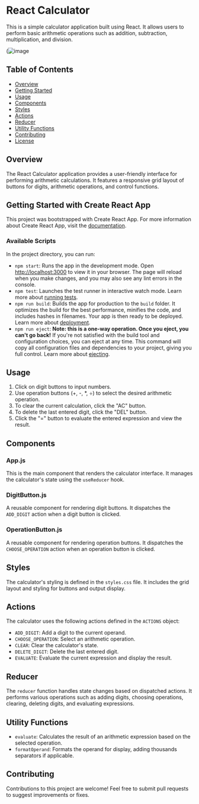# React Calculator

This is a simple calculator application built using React. It allows users to perform basic arithmetic operations such as addition, subtraction, multiplication, and division.

(![image](https://github.com/OluwafisayoIbrahim/calculator-app/assets/78263397/50a1dd83-4aae-4c0e-81be-6494fbb9a9ed)


## Table of Contents

- [Overview](#overview)
- [Getting Started](#getting-started)
- [Usage](#usage)
- [Components](#components)
- [Styles](#styles)
- [Actions](#actions)
- [Reducer](#reducer)
- [Utility Functions](#utility-functions)
- [Contributing](#contributing)
- [License](#license)

## Overview

The React Calculator application provides a user-friendly interface for performing arithmetic calculations. It features a responsive grid layout of buttons for digits, arithmetic operations, and control functions.

## Getting Started with Create React App

This project was bootstrapped with Create React App. For more information about Create React App, visit the [documentation](https://facebook.github.io/create-react-app/docs/getting-started).

### Available Scripts

In the project directory, you can run:

- `npm start`: Runs the app in the development mode. Open [http://localhost:3000](http://localhost:3000) to view it in your browser. The page will reload when you make changes, and you may also see any lint errors in the console.
- `npm test`: Launches the test runner in interactive watch mode. Learn more about [running tests](https://facebook.github.io/create-react-app/docs/running-tests).
- `npm run build`: Builds the app for production to the `build` folder. It optimizes the build for the best performance, minifies the code, and includes hashes in filenames. Your app is then ready to be deployed. Learn more about [deployment](https://facebook.github.io/create-react-app/docs/deployment).
- `npm run eject`: **Note: this is a one-way operation. Once you eject, you can't go back!** If you're not satisfied with the build tool and configuration choices, you can eject at any time. This command will copy all configuration files and dependencies to your project, giving you full control. Learn more about [ejecting](https://facebook.github.io/create-react-app/docs/available-scripts#npm-run-eject).

## Usage

1. Click on digit buttons to input numbers.
2. Use operation buttons (+, -, *, ÷) to select the desired arithmetic operation.
3. To clear the current calculation, click the "AC" button.
4. To delete the last entered digit, click the "DEL" button.
5. Click the "=" button to evaluate the entered expression and view the result.

## Components

### App.js

This is the main component that renders the calculator interface. It manages the calculator's state using the `useReducer` hook.

### DigitButton.js

A reusable component for rendering digit buttons. It dispatches the `ADD_DIGIT` action when a digit button is clicked.

### OperationButton.js

A reusable component for rendering operation buttons. It dispatches the `CHOOSE_OPERATION` action when an operation button is clicked.

## Styles

The calculator's styling is defined in the `styles.css` file. It includes the grid layout and styling for buttons and output display.

## Actions

The calculator uses the following actions defined in the `ACTIONS` object:

- `ADD_DIGIT`: Add a digit to the current operand.
- `CHOOSE_OPERATION`: Select an arithmetic operation.
- `CLEAR`: Clear the calculator's state.
- `DELETE_DIGIT`: Delete the last entered digit.
- `EVALUATE`: Evaluate the current expression and display the result.

## Reducer

The `reducer` function handles state changes based on dispatched actions. It performs various operations such as adding digits, choosing operations, clearing, deleting digits, and evaluating expressions.

## Utility Functions

- `evaluate`: Calculates the result of an arithmetic expression based on the selected operation.
- `formatOperand`: Formats the operand for display, adding thousands separators if applicable.

## Contributing

Contributions to this project are welcome! Feel free to submit pull requests to suggest improvements or fixes.
